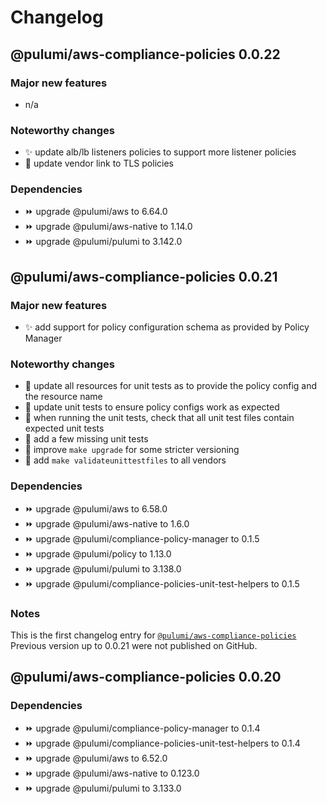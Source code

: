 # Changelog

## @pulumi/aws-compliance-policies 0.0.22

### Major new features

* n/a

### Noteworthy changes

* ✨ update alb/lb listeners policies to support more listener policies
* 🐛 update vendor link to TLS policies

### Dependencies

* ⏩ upgrade @pulumi/aws to 6.64.0
* ⏩ upgrade @pulumi/aws-native to 1.14.0
* ⏩ upgrade @pulumi/pulumi to 3.142.0

## @pulumi/aws-compliance-policies 0.0.21

### Major new features

* ✨ add support for policy configuration schema as provided by Policy Manager

### Noteworthy changes

* 🌿 update all resources for unit tests as to provide the policy config and the resource name
* 🌿 update unit tests to ensure policy configs work as expected
* 🌿 when running the unit tests, check that all unit test files contain expected unit tests
* 🐛 add a few missing unit tests
* 🌿 improve `make upgrade` for some stricter versioning
* 🌿 add `make validateunittestfiles` to all vendors

### Dependencies

* ⏩ upgrade @pulumi/aws to 6.58.0
* ⏩ upgrade @pulumi/aws-native to 1.6.0
* ⏩ upgrade @pulumi/compliance-policy-manager to 0.1.5
* ⏩ upgrade @pulumi/policy to 1.13.0
* ⏩ upgrade @pulumi/pulumi to 3.138.0
* ⏩ upgrade @pulumi/compliance-policies-unit-test-helpers to 0.1.5

### Notes

This is the first changelog  entry for [`@pulumi/aws-compliance-policies`](https://www.npmjs.com/package/@pulumi/aws-compliance-policies)
Previous version up to 0.0.21 were not published on GitHub.

## @pulumi/aws-compliance-policies 0.0.20

### Dependencies

* ⏩ upgrade @pulumi/compliance-policy-manager to 0.1.4
* ⏩ upgrade @pulumi/compliance-policies-unit-test-helpers to 0.1.4
* ⏩ upgrade @pulumi/aws to 6.52.0
* ⏩ upgrade @pulumi/aws-native to 0.123.0
* ⏩ upgrade @pulumi/pulumi to 3.133.0
